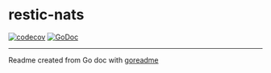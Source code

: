 # restic-nats

[![codecov](https://codecov.io/gh/Fishwaldo/restic-nats/branch/master/graph/badge.svg)](https://codecov.io/gh/Fishwaldo/restic-nats)
[![GoDoc](https://img.shields.io/badge/pkg.go.dev-doc-blue)](http://pkg.go.dev/github.com/Fishwaldo/restic-nats)

---
Readme created from Go doc with [goreadme](https://github.com/posener/goreadme)
